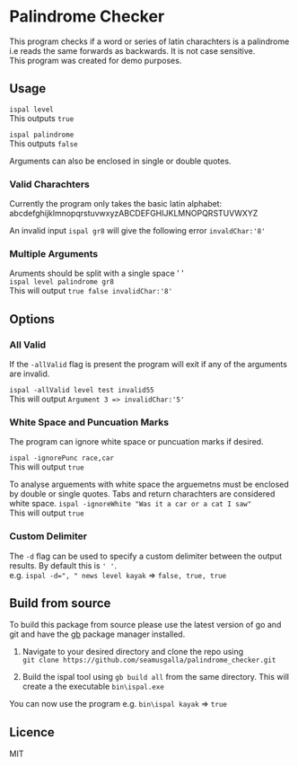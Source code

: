# Palindrome Checker

This program checks if a word or series of latin charachters is a palindrome i.e reads the same forwards as backwards. It is not case sensitive.  
This program was created for demo purposes.

## Usage

``ispal level``  
This outputs `true`

``ispal palindrome``  
This outputs `false`

Arguments can also be enclosed in single or double quotes.

### Valid Charachters
Currently the program only takes the basic latin alphabet:  
abcdefghijklmnopqrstuvwxyzABCDEFGHIJKLMNOPQRSTUVWXYZ  

An invalid input `ispal gr8` will give the following error `invaldChar:'8'`

### Multiple Arguments
Aruments should be split with a single space ' '  
``ispal level palindrome gr8``  
This will output `true false invalidChar:'8'`

## Options

### All Valid
If the `-allValid` flag is present the program will exit if any of the arguments are invalid.

``ispal -allValid level test invalid55``  
This will output `Argument 3 => invalidChar:'5'`  

### White Space and Puncuation Marks
The program can ignore white space or puncuation marks if desired.

``ispal -ignorePunc race,car``  
This will output `true`

To analyse arguements with white space the arguemetns must be enclosed by double or single quotes. Tabs and return charachters are considered white space.
``ispal -ignoreWhite "Was it a car or a cat I saw"``  
This will output `true`

### Custom Delimiter
The `-d` flag can be used to specify a custom delimiter between the output results. By default this is `' '`.  
e.g.
`ispal -d=", " news level kayak` => `false, true, true`

## Build from source
To build this package from source please use the latest version of go and git and have the [gb](https://getgb.io) package manager installed.

1. Navigate to your desired directory and clone the repo using  
`git clone https://github.com/seamusgalla/palindrome_checker.git`

2. Build the ispal tool using  `gb build all` from the same directory.
This will create a the executable `bin\ispal.exe`

You can now use the program e.g. `bin\ispal kayak` => `true`

## Licence

MIT
